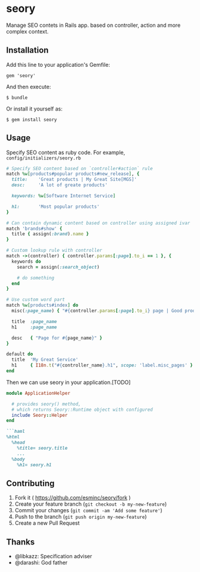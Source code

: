 # seory

Manage SEO contets in Rails app. based on controller, action and more complex context.

## Installation

Add this line to your application's Gemfile:

    gem 'seory'

And then execute:

    $ bundle

Or install it yourself as:

    $ gem install seory

## Usage

Specify SEO content as ruby code.  For example, `config/initializers/seory.rb`

```ruby
# Specify SEO content based on `controller#action` rule
match %w[products#popular products#new_release], {
  title:    'Great products | My Great Site[MGS]'
  desc:     'A lot of greate products'

  keywords: %w[Software Internet Service]

  h1:       'Most popular products'
}

# Can contain dynamic content based on controller using assigned ivar
match 'brands#show' {
  title { assign(:brand).name }
}

# Custom lookup rule with controller
match ->(controller) { controller.params[:page].to_i == 1 }, {
  keywords do
    search = assign(:search_object)

    # do something
  end
}

# Use custom word part
match %w[products#index] do
  misc(:page_name) { "#{controller.params[:page].to_i} page | Good products") }

  title  :page_name
  h1     :page_name

  desc   { "Page for #{page_name}" }
}

default do
  title  'My Great Service'
  h1     { I18n.t("#{controller_name}.h1", scope: 'label.misc_pages' }
end
```

Then we can use seory in your application.[TODO]
```ruby
module ApplicationHelper

  # provides seory() method,
  # which returns Seory::Runtime object with configured
  include Seory::Helper
end

```haml
%html
  %head
    %title= seory.title
    ...
  %body
    %h1= seory.h1
```

## Contributing

1. Fork it ( https://github.com/esminc/seory/fork )
2. Create your feature branch (`git checkout -b my-new-feature`)
3. Commit your changes (`git commit -am 'Add some feature'`)
4. Push to the branch (`git push origin my-new-feature`)
5. Create a new Pull Request

## Thanks

- @libkazz: Specification adviser
- @darashi: God father

